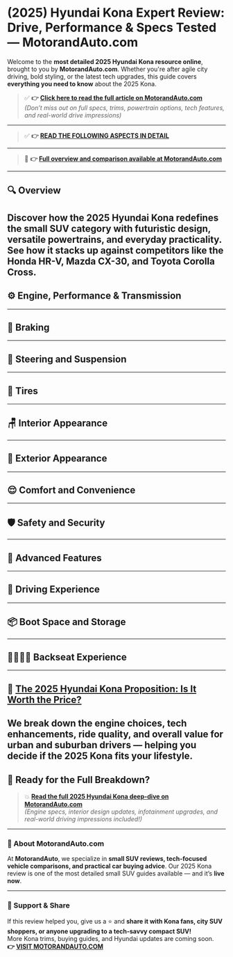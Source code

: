# (2025) Hyundai Kona Expert Review: Drive, Performance & Specs Tested — MotorandAuto.com  

Welcome to the **most detailed 2025 Hyundai Kona resource online**, brought to you by **MotorandAuto.com**. Whether you're after agile city driving, bold styling, or the latest tech upgrades, this guide covers **everything you need to know** about the 2025 Kona.

> ✅ **👉 [Click here to read the full article on MotorandAuto.com](https://motorandauto.com/2025-hyundai-kona-expert-review-drive-performance-specs-tested/)**  
> *(Don’t miss out on full specs, trims, powertrain options, tech features, and real-world drive impressions)*

---
> ✅ **👉 [READ THE FOLLOWING ASPECTS IN DETAIL](https://motorandauto.com/2025-hyundai-kona-expert-review-drive-performance-specs-tested/)**

---
> 📌 **👉 [Full overview and comparison available at MotorandAuto.com](https://motorandauto.com/2025-hyundai-kona-expert-review-drive-performance-specs-tested/)**

---

## 🔍 **Overview**

Discover how the 2025 Hyundai Kona redefines the small SUV category with futuristic design, versatile powertrains, and everyday practicality. See how it stacks up against competitors like the Honda HR-V, Mazda CX-30, and Toyota Corolla Cross.  
---

## ⚙️ **Engine, Performance & Transmission**
---

## 🛑 **Braking**
---

## 🔄 **Steering and Suspension**
---

## 🛞 **Tires**
---

## 🪑 **Interior Appearance**
---

## 🚗 **Exterior Appearance**
---

## 😌 **Comfort and Convenience**
---

## 🛡️ **Safety and Security**
---

## 🚀 **Advanced Features**
---

## 🧭 **Driving Experience**
---

## 📦 **Boot Space and Storage**
---

## 👨‍👩‍👧‍👦 **Backseat Experience**
---

## 💸 **[The 2025 Hyundai Kona Proposition: Is It Worth the Price?](https://motorandauto.com/2025-hyundai-kona-expert-review-drive-performance-specs-tested/)**

We break down the **engine choices, tech enhancements, ride quality, and overall value for urban and suburban drivers** — helping you decide if the 2025 Kona fits your lifestyle.
---

## 🔗 **Ready for the Full Breakdown?**

> 💥 **[Read the full 2025 Hyundai Kona deep-dive on MotorandAuto.com](https://motorandauto.com/2025-hyundai-kona-expert-review-drive-performance-specs-tested/)**  
> *(Engine specs, interior design updates, infotainment upgrades, and real-world driving impressions included!)*

---

### 🌟 About MotorandAuto.com

At **MotorandAuto**, we specialize in **small SUV reviews, tech-focused vehicle comparisons, and practical car buying advice**. Our 2025 Kona review is one of the most detailed small SUV guides available — and it’s **live now**.

---

### 📣 Support & Share

If this review helped you, give us a ⭐ and **share it with Kona fans, city SUV shoppers, or anyone upgrading to a tech-savvy compact SUV!**  
More Kona trims, buying guides, and Hyundai updates are coming soon.  
**👉 [VISIT MOTORANDAUTO.COM](https://motorandauto.com/)**
